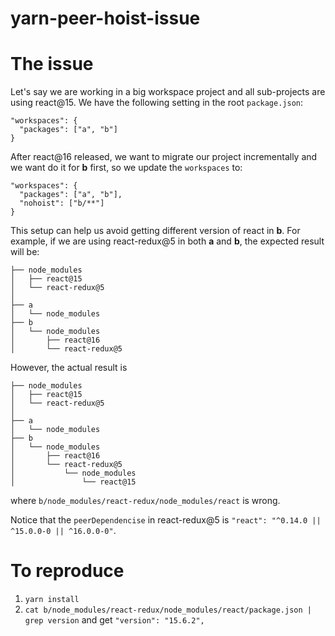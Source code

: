 # yarn-peer-hoist-issue

# The issue

Let's say we are working in a big workspace project and all sub-projects are using react@15. We have the following setting in the root `package.json`:

```
"workspaces": {
  "packages": ["a", "b"]
}
```

After react@16 released, we want to migrate our project incrementally and we want do it for __b__ first, so we update the `workspaces` to:

```
"workspaces": {
  "packages": ["a", "b"],
  "nohoist": ["b/**"]
}
```

This setup can help us avoid getting different version of react in __b__. For example, if we are using react-redux@5 in both __a__ and __b__, the expected result will be:

```
├── node_modules
│   ├── react@15
│   └── react-redux@5
│     
├── a
│   └── node_modules
├── b
│   └── node_modules
│       ├── react@16
│       └── react-redux@5
```

However, the actual result is 

```
├── node_modules
│   ├── react@15
│   └── react-redux@5
│     
├── a
│   └── node_modules
├── b
│   └── node_modules
│       ├── react@16
│       └── react-redux@5
│           └── node_modules
│               └── react@15
```

where `b/node_modules/react-redux/node_modules/react` is wrong.

Notice that the `peerDependencise` in react-redux@5 is `"react": "^0.14.0 || ^15.0.0-0 || ^16.0.0-0"`.

# To reproduce

1. `yarn install`
2. `cat b/node_modules/react-redux/node_modules/react/package.json | grep version` and get `"version": "15.6.2",` 

